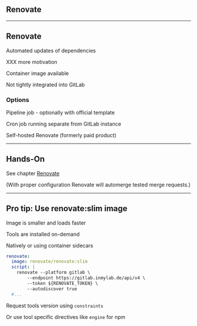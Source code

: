 <!-- .slide: id="gitlab_renovate" class="vertical-center" -->

<i class="fa-duotone fa-paint-roller fa-8x fa-duotone-colors" style="float: right; color: grey;"></i>

## Renovate

---

## Renovate

Automated updates of dependencies [](https://www.whitesourcesoftware.com/free-developer-tools/renovate/) [<i class="fa-brands fa-github"></i>](https://github.com/renovatebot/renovate) [<i class="fa-solid fa-book"></i>](https://docs.renovatebot.com/)

XXX more motivation

Container image available [](https://hub.docker.com/r/renovate/renovate)

Not tightly integrated into GitLab

### Options

Pipeline job - optionally with official template [](https://gitlab.com/renovate-bot/renovate-runner)

Cron job running separate from GitLab instance

Self-hosted Renovate (formerly paid product) [](https://www.whitesourcesoftware.com/free-developer-tools/renovate/on-premises/)

---

## Hands-On

See chapter [Renovate](/hands-on/2023-11-30/270_renovate/exercise/)

(With proper configuration Renovate will automerge tested merge requests.)

---

## Pro tip: Use renovate:slim image

Image is smaller and loads faster

Tools are installed on-demand

Natively or using container sidecars

```yaml
renovate:
  image: renovate/renovate:slim
  script: |
    renovate --platform gitlab \
        --endpoint https://gitlab.inmylab.de/api/v4 \
        --token ${RENOVATE_TOKEN} \
        --autodiscover true
  #...
```

Request tools version using `constraints` [](https://docs.renovatebot.com/configuration-options/#constraints)

Or use tool specific directives like `engine` for npm [](https://docs.renovatebot.com/node/)
